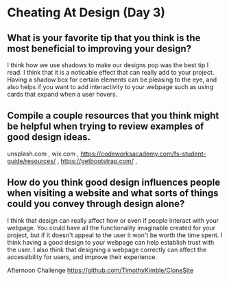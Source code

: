 # Cheating At Design (Day 3)

## What is your favorite tip that you think is the most beneficial to improving your design?
I think how we use shadows to make our designs pop was the best tip I read. I think that it is a noticable effect that can really add to your project. Having a shadow box for certain elements can be pleasing to the eye, and also helps if you want to add interactivity to your webpage such as using cards that expand when a user hovers. 

## Compile a couple resources that you think might be helpful when trying to review examples of good design ideas.

unsplash.com , wix.com , https://codeworksacademy.com/fs-student-guide/resources/ , https://getbootstrap.com/ ,

## How do you think good design influences people when visiting a website and what sorts of things could you convey through design alone?

I think that design can really affect how or even if people interact with your webpage. You could have all the functionality imaginable created for your project, but if it doesn't appeal to the user it won't be worth the time spent. I think having a good design to your webpage can help establish trust with the user. I also think that designing a webpage correctly can affect the accessibility for users, and improve their experience. 


Afternoon Challenge https://github.com/TimothyKimble/CloneSite